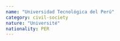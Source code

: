 ```yaml
---
name: "Universidad Tecnológica del Perú"
category: civil-society
nature: "Université"
nationality: PER
---
```

